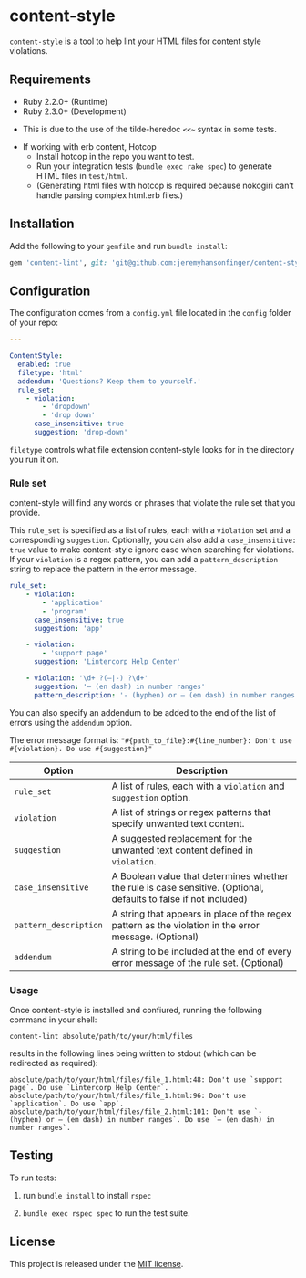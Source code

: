 # content-style

`content-style` is a tool to help lint your HTML files for content style violations.

## Requirements

* Ruby 2.2.0+ (Runtime)
* Ruby 2.3.0+ (Development)
 - This is due to the use of the tilde-heredoc `<<~` syntax in some tests.
* If working with erb content, Hotcop
    * Install hotcop in the repo you want to test.
    * Run your integration tests (`bundle exec rake spec`) to generate HTML files in `test/html`.
    * (Generating html files with hotcop is required because nokogiri can’t handle parsing complex html.erb files.)

## Installation

Add the following to your `gemfile` and run `bundle install`:

```ruby
gem 'content-lint', git: 'git@github.com:jeremyhansonfinger/content-style.git', ref: 'TK'
```


## Configuration

The configuration comes from a `config.yml` file located in the `config` folder of your repo:

```yml
---

ContentStyle:
  enabled: true
  filetype: 'html'
  addendum: 'Questions? Keep them to yourself.' 
  rule_set:
    - violation:
        - 'dropdown'
        - 'drop down'
      case_insensitive: true
      suggestion: 'drop-down'
```

`filetype` controls what file extension content-style looks for in the directory you run it on.

### Rule set

content-style will find any words or phrases that violate the rule set that you provide.

This `rule_set` is specified as a list of rules, each with a `violation` set and
a corresponding `suggestion`. Optionally, you can also add a `case_insensitive:
true` value to make content-style ignore case when searching for violations.
If your `violation` is a regex pattern, you can add a `pattern_description` string
to replace the pattern in the error message.

```yml
rule_set:
    - violation:
        - 'application'
        - 'program'
      case_insensitive: true
      suggestion: 'app'

    - violation:
        - 'support page'
      suggestion: 'Lintercorp Help Center'

    - violation: '\d+ ?(—|-) ?\d+'
      suggestion: '— (en dash) in number ranges'
      pattern_description: '- (hyphen) or — (em dash) in number ranges'

```

You can also specify an addendum to be added to the end of the list of errors
using the `addendum` option. 

The error message format is: `"#{path_to_file}:#{line_number}: Don't use #{violation}. Do use #{suggestion}"` 

Option | Description
-----------------------|-----------------------------------------------------------------------------------
`rule_set`             | A list of rules, each with a `violation` and `suggestion` option.
`violation`            | A list of strings or regex patterns that specify unwanted text content.
`suggestion`           | A suggested replacement for the unwanted text content defined in `violation`.
`case_insensitive`     | A Boolean value that determines whether the rule is case sensitive. (Optional, defaults to false if not included)
`pattern_description`  | A string that appears in place of the regex pattern as the violation in the error message. (Optional) 
`addendum`             | A string to be included at the end of every error message of the rule set. (Optional)

### Usage

Once content-style is installed and confiured, running the following command in your shell:

```shell
content-lint absolute/path/to/your/html/files
```

results in the following lines being written to stdout (which can be redirected as required):

```
absolute/path/to/your/html/files/file_1.html:48: Don't use `support page`. Do use `Lintercorp Help Center`.
absolute/path/to/your/html/files/file_1.html:96: Don't use `application`. Do use `app`.
absolute/path/to/your/html/files/file_2.html:101: Don't use `- (hyphen) or — (em dash) in number ranges`. Do use `— (en dash) in number ranges`.
```

## Testing

To run tests:

1. run `bundle install` to install `rspec`

2. `bundle exec rspec spec` to run the test suite.

## License

This project is released under the [MIT license](LICENSE.txt).
